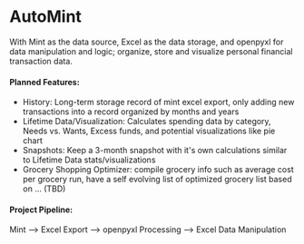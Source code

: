 # AutoMint
With Mint as the data source, Excel as the data storage, and openpyxl for data manipulation and logic; organize, store and visualize personal financial transaction data.

#### Planned Features:
- History: Long-term storage record of mint excel export, only adding new transactions into a record organized by months and years
- Lifetime Data/Visualization: Calculates spending data by category, Needs vs. Wants, Excess funds, and potential visualizations like pie chart
- Snapshots: Keep a 3-month snapshot with it's own calculations similar to Lifetime Data stats/visualizations
- Grocery Shopping Optimizer: compile grocery info such as average cost per grocery run, have a self evolving list of optimized grocery list based on ... (TBD)

#### Project Pipeline:
Mint --> Excel Export --> openpyxl Processing --> Excel Data Manipulation
